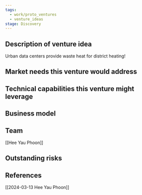 ```yaml
---
tags:
  - work/proto_ventures
  - venture_ideas
stage: Discovery
---
```


## Description of venture idea
Urban data centers provide waste heat for district heating!

## Market needs this venture would address


## Technical capabilities this venture might leverage


## Business model


## Team
[[Hee Yau Phoon]]

## Outstanding risks


## References
[[2024-03-13 Hee Yau Phoon]]